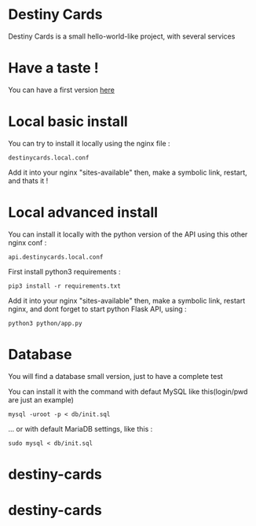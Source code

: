 # Destiny Cards
Destiny Cards is a small hello-world-like project, with several services

# Have a taste !
You can have a first version [here](https://drkms.github.io/destiny-cards/)

# Local basic install
You can try to install it locally using the nginx file :

```destinycards.local.conf```

Add it into your nginx "sites-available" then, make a symbolic link, restart, and thats it !

# Local advanced install
You can install it locally with the python version of the API using this other nginx conf :

```api.destinycards.local.conf```

First install python3 requirements :

```pip3 install -r requirements.txt```

Add it into your nginx "sites-available" then, make a symbolic link, restart nginx, and dont forget to start python Flask API, using :

```python3 python/app.py```

# Database
You will find a database small version, just to have a complete test

You can install it with the command with defaut MySQL like this(login/pwd are just an example)

```mysql -uroot -p < db/init.sql```

... or with default MariaDB settings, like this :

```sudo mysql < db/init.sql```
# destiny-cards
# destiny-cards
